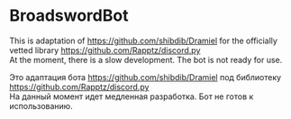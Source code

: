 # BroadswordBot

This is adaptation of https://github.com/shibdib/Dramiel for the officially vetted library https://github.com/Rapptz/discord.py <br/>
At the moment, there is a slow development. The bot is not ready for use. <br/>

Это адаптация бота https://github.com/shibdib/Dramiel под библиотеку https://github.com/Rapptz/discord.py <br/>
На данный момент идет медленная разработка. Бот не готов к использованию. <br/>
